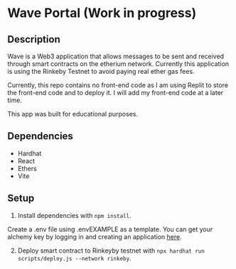 # Wave Portal (Work in progress)

## Description

Wave is a Web3 application that allows messages to be sent and received through smart contracts on the etherium network. Currently this application is using the Rinkeby Testnet to avoid paying real ether gas fees.

Currently, this repo contains no front-end code as I am using Replit to store the front-end code and to deploy it. I will add my front-end code at a later time.

This app was built for educational purposes.

## Dependencies

- Hardhat
- React
- Ethers
- Vite

## Setup

1) Install dependencies with `npm install`.

Create a .env file using .envEXAMPLE as a template. You can get your alchemy key by logging in and creating an application [here](https://www.alchemy.com/).

2) Deploy smart contract to Rinkeyby testnet with `npx hardhat run scripts/deploy.js --network rinkeby`.


